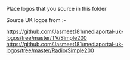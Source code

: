 Place logos that you source in this folder


Source UK logos from :-

https://github.com/Jasmeet181/mediaportal-uk-logos/tree/master/TV/Simple200
https://github.com/Jasmeet181/mediaportal-uk-logos/tree/master/Radio/Simple200
